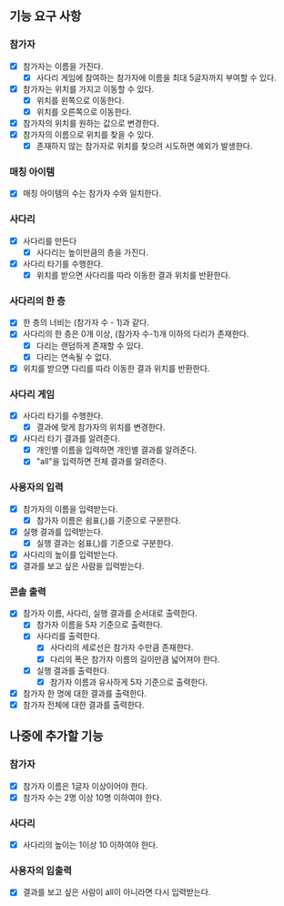 ## 기능 요구 사항

### 참가자

- [x] 참가자는 이름을 가진다.
    - [x] 사다리 게임에 참여하는 참가자에 이름을 최대 5글자까지 부여할 수 있다.
- [x] 참가자는 위치를 가지고 이동할 수 있다.
    - [x] 위치를 왼쪽으로 이동한다.
    - [x] 위치를 오른쪽으로 이동한다.
- [x] 참가자의 위치를 원하는 값으로 변경한다.
- [x] 참가자의 이름으로 위치를 찾을 수 있다.
    - [x] 존재하지 않는 참가자로 위치를 찾으려 시도하면 예외가 발생한다.

### 매칭 아이템

- [x] 매칭 아이템의 수는 참가자 수와 일치한다.

### 사다리

- [x] 사다리를 만든다
    - [x] 사다리는 높이만큼의 층을 가진다.
- [x] 사다리 타기를 수행한다.
    - [x] 위치를 받으면 사다리를 따라 이동한 결과 위치를 반환한다.

### 사다리의 한 층

- [x] 한 층의 너비는 (참가자 수 - 1)과 같다.
- [x] 사다리의 한 층은 0개 이상, (참가자 수-1)개 이하의 다리가 존재한다.
    - [x] 다리는 랜덤하게 존재할 수 있다.
    - [x] 다리는 연속될 수 없다.
- [x] 위치를 받으면 다리를 따라 이동한 결과 위치를 반환한다.

### 사다리 게임

- [x] 사다리 타기를 수행한다.
    - [x] 결과에 맞게 참가자의 위치를 변경한다.
- [x] 사다리 타기 결과를 알려준다.
    - [x] 개인별 이름을 입력하면 개인별 결과를 알려준다.
    - [x] "all"을 입력하면 전체 결과를 알려준다.

### 사용자의 입력

- [x] 참가자의 이름을 입력받는다.
    - [x] 참가자 이름은 쉼표(,)를 기준으로 구분한다.
- [x] 실행 결과를 입력받는다.
    - [x] 실행 결과는 쉼표(,)를 기준으로 구분한다.
- [x] 사다리의 높이를 입력받는다.
- [x] 결과를 보고 싶은 사람을 입력받는다.

### 콘솔 출력

- [x] 참가자 이름, 사다리, 실행 결과를 순서대로 출력한다.
    - [x] 참가자 이름을 5자 기준으로 출력한다.
    - [x] 사다리를 출력한다.
        - [x] 사다리의 세로선은 참가자 수만큼 존재한다.
        - [x] 다리의 폭은 참가자 이름의 길이만큼 넓어져야 한다.
    - [x] 실행 결과를 출력한다.
        - [x] 참가자 이름과 유사하게 5자 기준으로 출력한다.
- [x] 참가자 한 명에 대한 결과를 출력한다.
- [x] 참가자 전체에 대한 결과를 출력한다.

## 나중에 추가할 기능

### 참가자

- [x] 참가자 이름은 1글자 이상이어야 한다.
- [x] 참가자 수는 2명 이상 10명 이하여야 한다.

### 사다리

- [x] 사다리의 높이는 1이상 10 이하여야 한다.

### 사용자의 입출력

- [x] 결과를 보고 싶은 사람이 all이 아니라면 다시 입력받는다.
